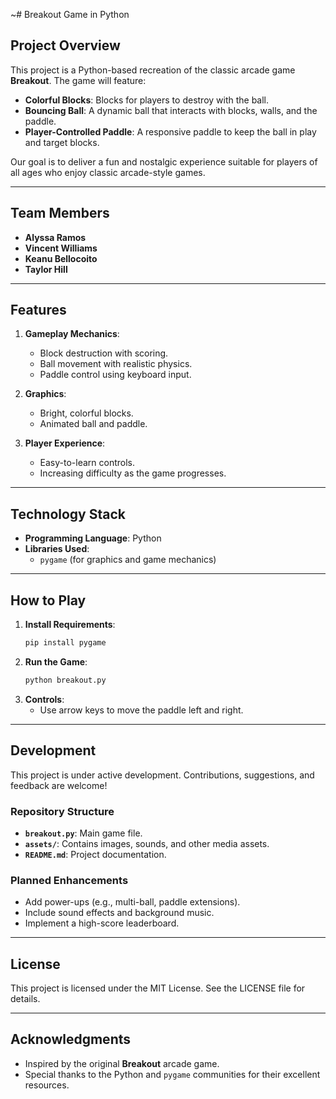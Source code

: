 ~# Breakout Game in Python

## Project Overview
This project is a Python-based recreation of the classic arcade game **Breakout**. The game will feature:

- **Colorful Blocks**: Blocks for players to destroy with the ball.
- **Bouncing Ball**: A dynamic ball that interacts with blocks, walls, and the paddle.
- **Player-Controlled Paddle**: A responsive paddle to keep the ball in play and target blocks.

Our goal is to deliver a fun and nostalgic experience suitable for players of all ages who enjoy classic arcade-style games.

---

## Team Members
- **Alyssa Ramos**
- **Vincent Williams**
- **Keanu Bellocoito**
- **Taylor Hill**

---

## Features
1. **Gameplay Mechanics**:
   - Block destruction with scoring.
   - Ball movement with realistic physics.
   - Paddle control using keyboard input.

2. **Graphics**:
   - Bright, colorful blocks.
   - Animated ball and paddle.

3. **Player Experience**:
   - Easy-to-learn controls.
   - Increasing difficulty as the game progresses.

---

## Technology Stack
- **Programming Language**: Python
- **Libraries Used**:
  - `pygame` (for graphics and game mechanics)

---

## How to Play
1. **Install Requirements**:
   ```bash
   pip install pygame
   ```
2. **Run the Game**:
   ```bash
   python breakout.py
   ```
3. **Controls**:
   - Use arrow keys to move the paddle left and right.

---

## Development
This project is under active development. Contributions, suggestions, and feedback are welcome!

### Repository Structure
- **`breakout.py`**: Main game file.
- **`assets/`**: Contains images, sounds, and other media assets.
- **`README.md`**: Project documentation.

### Planned Enhancements
- Add power-ups (e.g., multi-ball, paddle extensions).
- Include sound effects and background music.
- Implement a high-score leaderboard.

---

## License
This project is licensed under the MIT License. See the LICENSE file for details.

---

## Acknowledgments
- Inspired by the original **Breakout** arcade game.
- Special thanks to the Python and `pygame` communities for their excellent resources.
